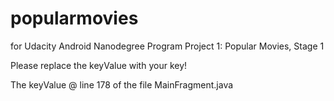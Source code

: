 # popularmovies
for Udacity Android Nanodegree Program Project 1: Popular Movies, Stage 1


Please replace the keyValue with your key! 

The keyValue @ line 178 of the file MainFragment.java
